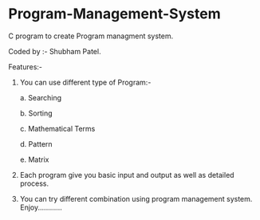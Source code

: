 # Program-Management-System
C program to create Program managment system.

Coded by :- Shubham Patel.

Features:-

1. You can use different type of Program:-

    a. Searching
    
    b. Sorting
    
    c. Mathematical Terms
    
    d. Pattern
    
    e. Matrix
    
2. Each program give you basic input and output as well as detailed process.
3. You can try different combination using program management system.
Enjoy............
